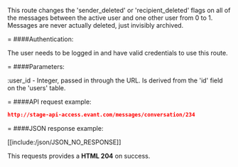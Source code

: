 <!-- --- title: DELETE /messages/conversation/:user_id -->

This route changes the 'sender_deleted' or 'recipient_deleted' flags on all of the messages between the active user and one other user from 0 to 1. Messages are never actually deleted, just invisibly archived.

=
####Authentication:

The user needs to be logged in and have valid credentials to use this route.

=
####Parameters:

:user_id - Integer, passed in through the URL. Is derived from the 'id' field on the 'users' table.

=
####API request example:
```json
http://stage-api-access.evant.com/messages/conversation/234
```

=
####JSON response example:

[[include:/json/JSON_NO_RESPONSE]]

This requests provides a <strong>HTML 204</strong> on success.